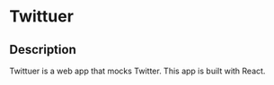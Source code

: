 # Twittuer

## Description
Twittuer is a web app that mocks Twitter. 
This app is built with React.
